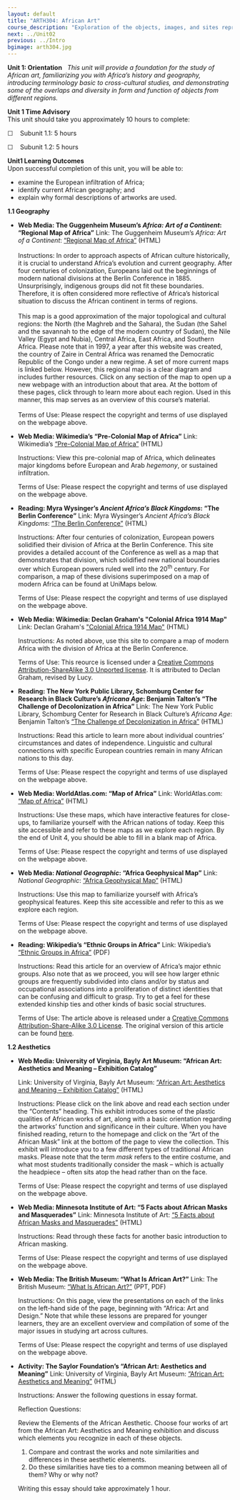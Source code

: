 ```yaml
---
layout: default
title: "ARTH304: African Art"
course_description: "Exploration of the objects, images, and sites representing the diverse ethnic and artistic heritage of Africa, with particular emphasis on the role of art as manifested in the lifestyles, spiritualties, and philosophies of particular African societies."
next: ../Unit02
previous: ../Intro
bgimage: arth304.jpg
---
```

**Unit 1: Orientation** <span id="1"></span> 
*This unit will provide a foundation for the study of African art,
familiarizing you with Africa’s history and geography, introducing
terminology basic to cross-cultural studies, and demonstrating some of
the overlaps and diversity in form and function of objects from
different regions.*

**Unit 1 Time Advisory**  
This unit should take you approximately 10 hours to complete:  
  
 ☐    Subunit 1.1: 5 hours  
  
 ☐    Subunit 1.2: 5 hours

**Unit1 Learning Outcomes**  
Upon successful completion of this unit, you will be able to:
-   examine the European infiltration of Africa;
-   identify current African geography; and
-   explain why formal descriptions of artworks are used.

**1.1 Geography** <span id="1.1"></span> 
-   **Web Media: The Guggenheim Museum’s *Africa: Art of a Continent*:
    “Regional Map of Africa”**
    Link: The Guggenheim Museum’s *Africa: Art of a Continent*:
    [“Regional Map of
    Africa”](http://artnetweb.com/guggenheim/africa/africamap.html) (HTML)  
        
     Instructions: In order to approach aspects of African culture
    historically, it is crucial to understand Africa’s evolution and
    current geography. After four centuries of colonization, Europeans
    laid out the beginnings of modern national divisions at the Berlin
    Conference in 1885. Unsurprisingly, indigenous groups did not fit
    these boundaries. Therefore, it is often considered more reflective
    of Africa’s historical situation to discuss the African continent in
    terms of regions.  
        
     This map is a good approximation of the major topological and
    cultural regions: the North (the Maghreb and the Sahara), the Sudan
    (the Sahel and the savannah to the edge of the modern country of
    Sudan), the Nile Valley (Egypt and Nubia), Central Africa, East
    Africa, and Southern Africa. Please note that in 1997, a year after
    this website was created, the country of Zaire in Central Africa was
    renamed the Democratic Republic of the Congo under a new regime. A
    set of more current maps is linked below. However, this regional map
    is a clear diagram and includes further resources. Click on any
    section of the map to open up a new webpage with an introduction
    about that area. At the bottom of these pages, click through to
    learn more about each region. Used in this manner, this map serves
    as an overview of this course’s material.  
        
     Terms of Use: Please respect the copyright and terms of use
    displayed on the webpage above.

-   **Web Media: Wikimedia’s “Pre-Colonial Map of Africa”**
    Link: Wikimedia’s [“Pre-Colonial Map of
    Africa”](http://en.wikipedia.org/wiki/File:African-civilizations-map-pre-colonial.svg) (HTML)  
      
     Instructions: View this pre-colonial map of Africa, which
    delineates major kingdoms before European and Arab *hegemony*, or
    sustained infiltration.  
      
     Terms of Use: Please respect the copyright and terms of use
    displayed on the webpage above.

-   **Reading: Myra Wysinger’s *Ancient Africa’s Black Kingdoms*: “The
    Berlin Conference”**
    Link: Myra Wysinger’s *Ancient Africa’s Black Kingdoms*: [“The
    Berlin
    Conference”](http://wysinger.homestead.com/berlinconference.html) (HTML)  
      
     Instructions: After four centuries of colonization, European powers
    solidified their division of Africa at the Berlin Conference. This
    site provides a detailed account of the Conference as well as a map
    that demonstrates that division, which solidified new national
    boundaries over which European powers ruled well into the
    20<sup>th</sup> century. For comparison, a map of these divisions
    superimposed on a map of modern Africa can be found at UniMaps
    below.  
      
     Terms of Use: Please respect the copyright and terms of use
    displayed on the webpage above.

-   **Web Media: Wikimedia: Declan Graham's "Colonial Africa 1914 Map"**
    Link: Declan Graham's ["Colonial Africa 1914
    Map"](http://upload.wikimedia.org/wikipedia/commons/d/d5/Colonial_Africa_1914_map.png) (HTML)  
      
     Instructions: As noted above, use this site to compare a map of
    modern Africa with the division of Africa at the Berlin
    Conference.  
      
     Terms of Use: This reource is licensed under a [Creative Commons
    Attribution-ShareAlike 3.0 Unported
    license](http://creativecommons.org/licenses/by-sa/3.0/). It is
    attributed to Declan Graham, revised by Lucy.

-   **Reading: The New York Public Library, Schomburg Center for
    Research in Black Culture’s *Africana Age*: Benjamin Talton’s “The
    Challenge of Decolonization in Africa”**
    Link: The New York Public Library, Schomburg Center for Research in
    Black Culture’s *Africana Age*: Benjamin Talton’s [“The Challenge of
    Decolonization in
    Africa”](http://exhibitions.nypl.org/africanaage/essay-challenge-of-decolonization-africa.html)
    (HTML)  
      
     Instructions: Read this article to learn more about individual
    countries’ circumstances and dates of independence. Linguistic and
    cultural connections with specific European countries remain in many
    African nations to this day.  
      
     Terms of Use: Please respect the copyright and terms of use
    displayed on the webpage above.

-   **Web Media: WorldAtlas.com: “Map of Africa”**
    Link: WorldAtlas.com: [“Map of
    Africa”](http://www.worldatlas.com/webimage/countrys/af.htm)
    (HTML)  
      
     Instructions: Use these maps, which have interactive features for
    close-ups, to familiarize yourself with the African nations of
    today. Keep this site accessible and refer to these maps as we
    explore each region. By the end of Unit 4, you should be able to
    fill in a blank map of Africa.  
      
     Terms of Use: Please respect the copyright and terms of use
    displayed on the webpage above.

-   **Web Media: *National Geographic*: “Africa Geophysical Map”**
    Link: *National Geographic*: [“Africa Geophysical
    Map”](http://maps.nationalgeographic.com/maps/atlas) (HTML)  
      
     Instructions: Use this map to familiarize yourself with Africa’s
    geophysical features. Keep this site accessible and refer to this as
    we explore each region.  
      
     Terms of Use: Please respect the copyright and terms of use
    displayed on the webpage above.

-   **Reading: Wikipedia’s “Ethnic Groups in Africa”**
    Link: Wikipedia’s [“Ethnic Groups in
    Africa”](http://www.saylor.org/site/wp-content/uploads/2011/04/Ethnic-groups-in-Africa.pdf)
    (PDF)  
      
     Instructions: Read this article for an overview of Africa’s major
    ethnic groups. Also note that as we proceed, you will see how larger
    ethnic groups are frequently subdivided into clans and/or by status
    and occupational associations into a proliferation of distinct
    identities that can be confusing and difficult to grasp. Try to get
    a feel for these extended kinship ties and other kinds of basic
    social structures.  
      
     Terms of Use: The article above is released under a [Creative
    Commons Attribution-Share-Alike 3.0
    License](http://creativecommons.org/licenses/by-sa/3.0/). The
    original version of this article can be found
    [here](http://en.wikipedia.org/wiki/Ethnic_groups_in_Africa).

**1.2 Aesthetics** <span id="1.2"></span> 
-   **Web Media: University of Virginia, Bayly Art Museum: “African Art:
    Aesthetics and Meaning – Exhibition Catalog”**

    Link: University of Virginia, Bayly Art Museum: [“African Art:
    Aesthetics and Meaning – Exhibition
    Catalog”](http://www2.lib.virginia.edu/artsandmedia/artmuseum/africanart/index.html)
    (HTML)  
      
     Instructions: Please click on the link above and read each section
    under the “Contents” heading. This exhibit introduces some of the
    plastic qualities of African works of art, along with a basic
    orientation regarding the artworks’ function and significance in
    their culture. When you have finished reading, return to the
    homepage and click on the “Art of the African Mask” link at the
    bottom of the page to view the collection. This exhibit will
    introduce you to a few different types of traditional African masks.
    Please note that the term *mask* refers to the entire costume, and
    what most students traditionally consider the mask – which is
    actually the headpiece – often sits atop the head rather than on the
    face.  
      
     Terms of Use: Please respect the copyright and terms of use
    displayed on the webpage above.

-   **Web Media: Minnesota Institute of Art: “5 Facts about African
    Masks and Masquerades”**
    Link: Minnesota Institute of Art: [“5 Facts about African Masks and
    Masquerades”](http://minnesota.institute.arts.museum/education/teacher-resources/fivefacts.cfm?v=13)
    (HTML)  
      
     Instructions: Read through these facts for another basic
    introduction to African masking.  
      
     Terms of Use: Please respect the copyright and terms of use
    displayed on the webpage above.

-   **Web Media: The British Museum: “What Is African Art?”**
    Link: The British Museum: [“What Is African
    Art?”](http://www.britishmuseum.org/learning/schools_and_teachers/secondary/africa.aspx#Resourcesfortheclassroom)
    (PPT, PDF)  
      
     Instructions: On this page, view the presentations on each of the
    links on the left-hand side of the page, beginning with “Africa: Art
    and Design.” Note that while these lessons are prepared for younger
    learners, they are an excellent overview and compilation of some of
    the major issues in studying art across cultures.  
      
     Terms of Use: Please respect the copyright and terms of use
    displayed on the webpage above.

-   **Activity: The Saylor Foundation’s “African Art: Aesthetics and
    Meaning”**
    Link: University of Virginia, Bayly Art Museum: [“African Art:
    Aesthetics and
    Meaning”](http://www2.lib.virginia.edu/artsandmedia/artmuseum/africanart/Exhibition.html)
    (HTML)  
      
     Instructions: Answer the following questions in essay format.  
      
     Reflection Questions:  
      
     Review the Elements of the African Aesthetic. Choose four works of
    art from the African Art: Aesthetics and Meaning exhibition and
    discuss which elements you recognize in each of these objects.  

    1.  Compare and contrast the works and note similarities and
        differences in these aesthetic elements.
    2.  Do these similarities have ties to a common meaning between all
        of them? Why or why not? 

    Writing this essay should take approximately 1 hour.


